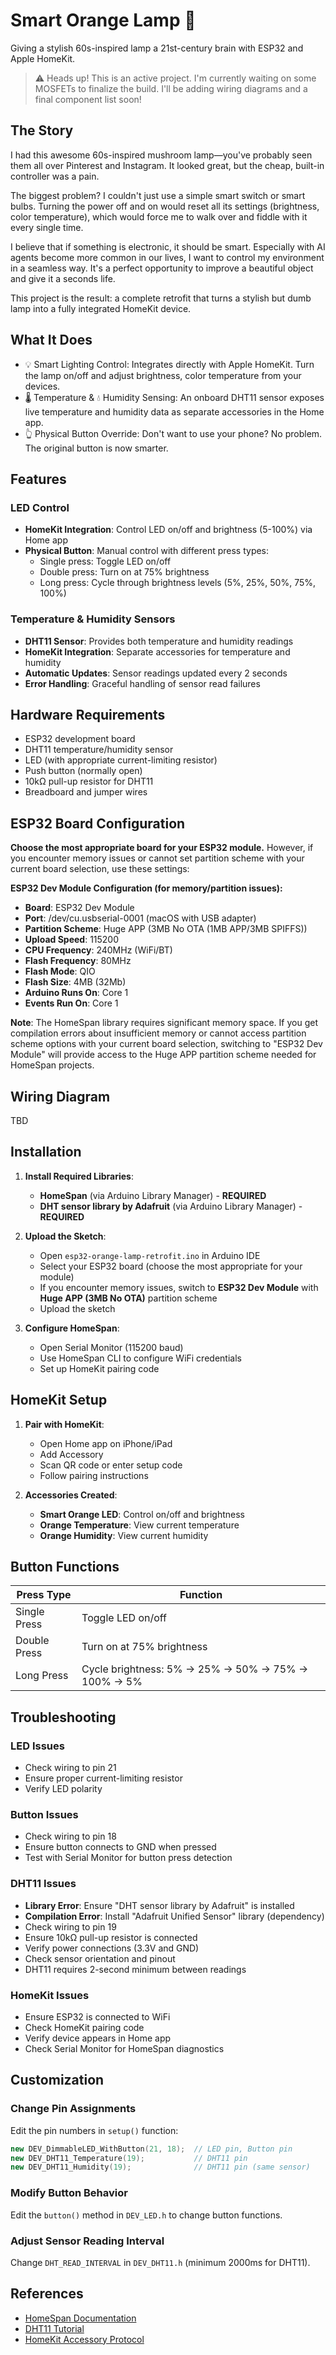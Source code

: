 # Smart Orange Lamp 🍊

Giving a stylish 60s-inspired lamp a 21st-century brain with ESP32 and Apple HomeKit.

> ⚠️ Heads up! This is an active project. I'm currently waiting on some MOSFETs to finalize the build. I'll be adding wiring diagrams and a final component list soon!

## The Story
I had this awesome 60s-inspired mushroom lamp—you've probably seen them all over Pinterest and Instagram. It looked great, but the cheap, built-in controller was a pain.

The biggest problem? I couldn't just use a simple smart switch or smart bulbs. Turning the power off and on would reset all its settings (brightness, color temperature), which would force me to walk over and fiddle with it every single time.

I believe that if something is electronic, it should be smart. Especially with AI agents become more common in our lives, I want to control my environment in a seamless way. It's a perfect opportunity to improve a beautiful object and give it a seconds life.

This project is the result: a complete retrofit that turns a stylish but dumb lamp into a fully integrated HomeKit device.

## What It Does
- 💡 Smart Lighting Control: Integrates directly with Apple HomeKit. Turn the lamp on/off and adjust brightness, color temperature from your devices.
- 🌡️ Temperature & 💧 Humidity Sensing: An onboard DHT11 sensor exposes live temperature and humidity data as separate accessories in the Home app.
- 👆 Physical Button Override: Don't want to use your phone? No problem. The original button is now smarter.

## Features

### LED Control
- **HomeKit Integration**: Control LED on/off and brightness (5-100%) via Home app
- **Physical Button**: Manual control with different press types:
  - Single press: Toggle LED on/off
  - Double press: Turn on at 75% brightness
  - Long press: Cycle through brightness levels (5%, 25%, 50%, 75%, 100%)

### Temperature & Humidity Sensors
- **DHT11 Sensor**: Provides both temperature and humidity readings
- **HomeKit Integration**: Separate accessories for temperature and humidity
- **Automatic Updates**: Sensor readings updated every 2 seconds
- **Error Handling**: Graceful handling of sensor read failures

## Hardware Requirements

- ESP32 development board
- DHT11 temperature/humidity sensor
- LED (with appropriate current-limiting resistor)
- Push button (normally open)
- 10kΩ pull-up resistor for DHT11
- Breadboard and jumper wires

## ESP32 Board Configuration

**Choose the most appropriate board for your ESP32 module.** However, if you encounter memory issues or cannot set partition scheme with your current board selection, use these settings:

**ESP32 Dev Module Configuration (for memory/partition issues):**
- **Board**: ESP32 Dev Module
- **Port**: /dev/cu.usbserial-0001 (macOS with USB adapter)
- **Partition Scheme**: Huge APP (3MB No OTA (1MB APP/3MB SPIFFS))
- **Upload Speed**: 115200
- **CPU Frequency**: 240MHz (WiFi/BT)
- **Flash Frequency**: 80MHz
- **Flash Mode**: QIO
- **Flash Size**: 4MB (32Mb)
- **Arduino Runs On**: Core 1
- **Events Run On**: Core 1

**Note**: The HomeSpan library requires significant memory space. If you get compilation errors about insufficient memory or cannot access partition scheme options with your current board selection, switching to "ESP32 Dev Module" will provide access to the Huge APP partition scheme needed for HomeSpan projects.

## Wiring Diagram

TBD

## Installation

1. **Install Required Libraries**:
   - **HomeSpan** (via Arduino Library Manager) - **REQUIRED**
   - **DHT sensor library by Adafruit** (via Arduino Library Manager) - **REQUIRED**

2. **Upload the Sketch**:
   - Open `esp32-orange-lamp-retrofit.ino` in Arduino IDE
   - Select your ESP32 board (choose the most appropriate for your module)
   - If you encounter memory issues, switch to **ESP32 Dev Module** with **Huge APP (3MB No OTA)** partition scheme
   - Upload the sketch

3. **Configure HomeSpan**:
   - Open Serial Monitor (115200 baud)
   - Use HomeSpan CLI to configure WiFi credentials
   - Set up HomeKit pairing code

## HomeKit Setup

1. **Pair with HomeKit**:
   - Open Home app on iPhone/iPad
   - Add Accessory
   - Scan QR code or enter setup code
   - Follow pairing instructions

2. **Accessories Created**:
   - **Smart Orange LED**: Control on/off and brightness
   - **Orange Temperature**: View current temperature
   - **Orange Humidity**: View current humidity

## Button Functions

| Press Type | Function |
|------------|----------|
| Single Press | Toggle LED on/off |
| Double Press | Turn on at 75% brightness |
| Long Press | Cycle brightness: 5% → 25% → 50% → 75% → 100% → 5% |

## Troubleshooting

### LED Issues
- Check wiring to pin 21
- Ensure proper current-limiting resistor
- Verify LED polarity

### Button Issues
- Check wiring to pin 18
- Ensure button connects to GND when pressed
- Test with Serial Monitor for button press detection

### DHT11 Issues
- **Library Error**: Ensure "DHT sensor library by Adafruit" is installed
- **Compilation Error**: Install "Adafruit Unified Sensor" library (dependency)
- Check wiring to pin 19
- Ensure 10kΩ pull-up resistor is connected
- Verify power connections (3.3V and GND)
- Check sensor orientation and pinout
- DHT11 requires 2-second minimum between readings

### HomeKit Issues
- Ensure ESP32 is connected to WiFi
- Check HomeKit pairing code
- Verify device appears in Home app
- Check Serial Monitor for HomeSpan diagnostics

## Customization

### Change Pin Assignments
Edit the pin numbers in `setup()` function:
```cpp
new DEV_DimmableLED_WithButton(21, 18);  // LED pin, Button pin
new DEV_DHT11_Temperature(19);           // DHT11 pin
new DEV_DHT11_Humidity(19);              // DHT11 pin (same sensor)
```

### Modify Button Behavior
Edit the `button()` method in `DEV_LED.h` to change button functions.

### Adjust Sensor Reading Interval
Change `DHT_READ_INTERVAL` in `DEV_DHT11.h` (minimum 2000ms for DHT11).

## References

- [HomeSpan Documentation](https://github.com/HomeSpan/HomeSpan)
- [DHT11 Tutorial](https://randomnerdtutorials.com/esp32-dht11-dht22-temperature-humidity-sensor-arduino-ide/)
- [HomeKit Accessory Protocol](https://developer.apple.com/homekit/)
